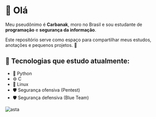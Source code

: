 # 👋 Olá  

Meu pseudônimo é **Carbanak**, moro no Brasil e sou estudante de **programação** e **segurança da informação**.  

Este repositório serve como espaço para compartilhar meus estudos, anotações e pequenos projetos. 🚀  

## 🔧 Tecnologias que estudo atualmente:
- 🐍 Python  
- ⚙️ C  
- 🐧 Linux  
- 🛡️ Segurança ofensiva (Pentest)  
- 🛡️ Segurança defensiva (Blue Team)  

![asta](https://i.pinimg.com/originals/e1/2d/07/e12d07a38e76b1017a8de84b73f7b53f.gif)



